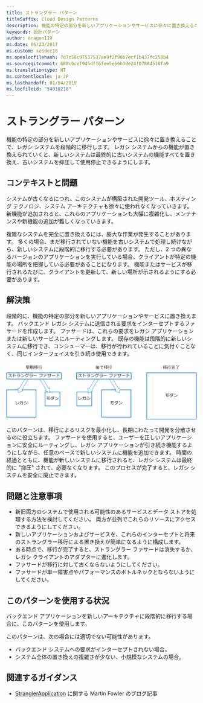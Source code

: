 ```yaml
---
title: ストラングラー パターン
titleSuffix: Cloud Design Patterns
description: 機能の特定の部分を新しいアプリケーションやサービスに徐々に置き換えることで、レガシ システムを段階的に移行します。
keywords: 設計パターン
author: dragon119
ms.date: 06/23/2017
ms.custom: seodec18
ms.openlocfilehash: 7d7c58c97537537ae9f2f96b7ecf1b437fc258b4
ms.sourcegitcommit: 680c9cef945dff6fee5e66b38e24f07804510fa9
ms.translationtype: HT
ms.contentlocale: ja-JP
ms.lasthandoff: 01/04/2019
ms.locfileid: "54010218"
---
```

# <a name="strangler-pattern"></a>ストラングラー パターン

機能の特定の部分を新しいアプリケーションやサービスに徐々に置き換えることで、レガシ システムを段階的に移行します。 レガシ システムからの機能が置き換えられていくと、新しいシステムは最終的に古いシステムの機能すべてを置き換え、古いシステムを抑圧して使用停止できるようにします。

## <a name="context-and-problem"></a>コンテキストと問題

システムが古くなるにつれ、このシステムが構築された開発ツール、ホスティング テクノロジ、システム アーキテクチャも徐々に使われなくなっていきます。 新機能が追加されると、これらのアプリケーションも大幅に複雑化し、メンテナンスや新機能の追加が難しくなっていきます。

複雑なシステムを完全に置き換えるには、膨大な作業が発生することがあります。 多くの場合、まだ移行されていない機能を古いシステムで処理し続けながら、新しいシステムに段階的に移行する必要があります。 ただし、2 つの異なるバージョンのアプリケーションを実行している場合、クライアントが特定の機能の場所を把握している必要があることになります。 機能またはサービスが移行されるたびに、クライアントを更新して、新しい場所が示されるようにする必要があります。

## <a name="solution"></a>解決策

段階的に、機能の特定の部分を新しいアプリケーションやサービスに置き換えます。 バックエンド レガシ システムに送信される要求をインターセプトするファサードを作成します。 ファサードは、これらの要求をレガシ アプリケーションまたは新しいサービスにルーティングします。 既存の機能は段階的に新しいシステムに移行でき、コンシューマーは、移行が行われていることに気付くことなく、同じインターフェイスを引き続き使用できます。

![ストラングラー パターンの図](./_images/strangler.png)

このパターンは、移行によるリスクを最小化し、長期にわたって開発を分散させるのに役立ちます。 ファサードを使用すると、ユーザーを正しいアプリケーションに安全にルーティングし、レガシ アプリケーションが引き続き機能するようにしながら、任意のペースで新しいシステムに機能を追加できます。 時間の経過とともに、機能が新しいシステムに移行されると、レガシ システムは最終的に "抑圧" されて、必要なくなります。 このプロセスが完了すると、レガシ システムを安全に廃止できます。

## <a name="issues-and-considerations"></a>問題と注意事項

- 新旧両方のシステムで使用される可能性のあるサービスとデータ ストアを処理する方法を検討してください。 両方が並列でこれらのリソースにアクセスできるようにしてください。
- 新しいアプリケーションおよびサービスを、これらのインターセプトと将来のストラングラー移行による置き換えが簡単になるように構成します。
- ある時点で、移行が完了すると、ストラングラー ファサードは消失するか、レガシ クライアントのアダプターに進化します。
- ファサードが移行に対して古くならないようにしてください。
- ファサードが単一障害点やパフォーマンスのボトルネックとならないようにしてください。

## <a name="when-to-use-this-pattern"></a>このパターンを使用する状況

バックエンド アプリケーションを新しいアーキテクチャに段階的に移行する場合に、このパターンを使用します。

このパターンは、次の場合には適切でない可能性があります。

- バックエンド システムへの要求がインターセプトされない場合。
- システム全体の置き換えの複雑さが少ない、小規模なシステムの場合。

## <a name="related-guidance"></a>関連するガイダンス

- [StranglerApplication](https://www.martinfowler.com/bliki/StranglerApplication.html) に関する Martin Fowler のブログ記事
